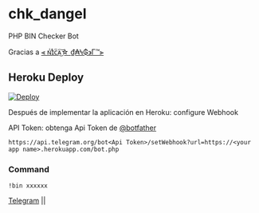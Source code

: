 # chk_dangel

PHP BIN Checker Bot

Gracias a [⫷ ɴͥɪͣᴄͫᴀ͜͠☆ ₫₳Ϟ₲϶Γ™⫸<XLR8/>](https://t.me/DanGel_Glr)

## Heroku Deploy
[![Deploy](https://www.herokucdn.com/deploy/button.svg)](https://heroku.com/deploy?template=https://github.com/Dangel2/chk)

Después de implementar la aplicación en Heroku: configure Webhook

API Token: obtenga Api Token de [@botfather](https://telegram.me/botfather)


`https://api.telegram.org/bot<Api Token>/setWebhook?url=https://<your app name>.herokuapp.com/bot.php`


### Command

`!bin xxxxxx`

[Telegram](https://t.me/joinchat/4itx62WufsQ1ZGYx) ||
